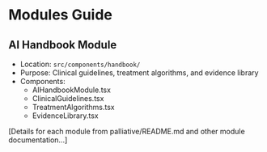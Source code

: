 # Modules Guide

## AI Handbook Module
- Location: `src/components/handbook/`
- Purpose: Clinical guidelines, treatment algorithms, and evidence library
- Components:
  - AIHandbookModule.tsx
  - ClinicalGuidelines.tsx
  - TreatmentAlgorithms.tsx
  - EvidenceLibrary.tsx

[Details for each module from palliative/README.md and other module documentation...]
